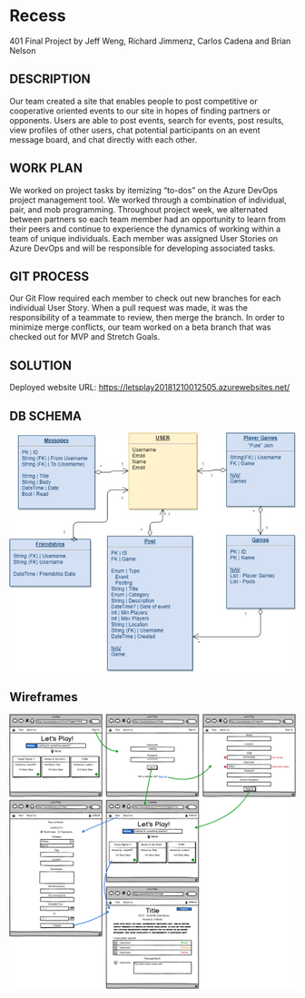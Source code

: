 # Recess

401 Final Project by Jeff Weng, Richard Jimmenz, Carlos Cadena and Brian Nelson

## DESCRIPTION

Our team created a site that enables people to post competitive or cooperative oriented events to our site in hopes of finding partners or opponents.  Users are able to post events, search for events, post results, view profiles of other users, chat potential participants on an event message board, and chat directly with each other.

## WORK PLAN

We worked on project tasks by itemizing “to-dos” on the Azure DevOps project management tool. We worked through a combination of individual, pair, and mob programming. Throughout project week, we alternated between partners so each team member had an opportunity to learn from their peers and continue to experience the dynamics of working within a team of unique individuals. Each member was assigned User Stories on Azure DevOps and will be responsible for developing associated tasks.   

## GIT PROCESS

Our Git Flow required each member to check out new branches for each individual User Story.
When a pull request was made, it was the responsibility of a teammate to review, then merge the branch. 
In order to minimize merge conflicts, our team worked on a beta branch that was checked out for MVP and Stretch Goals.

## SOLUTION

Deployed website URL: https://letsplay20181210012505.azurewebsites.net/

## DB SCHEMA

![Schema](https://github.com/chillbnel/Recess/blob/master/DBSchemaRev1.jpg)

## Wireframes

![Schema](https://github.com/chillbnel/Recess/blob/master/letsplayWF.png)
